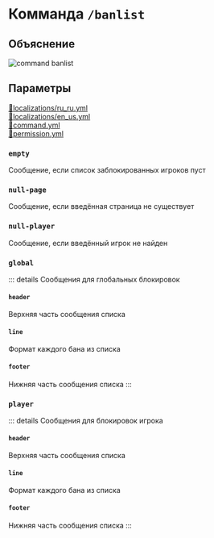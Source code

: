 <!-- #region title -->
# Комманда `/banlist`
<!-- #endregion title -->

<!-- #region explanation -->
## Объяснение
![command banlist](/commandbanlist.png)
<!-- #endregion explanation -->

<!-- #region parameters -->
## Параметры
[:file_folder:localizations/ru_ru.yml](/docs/localizations/ru_ru/command/banlist)\
[:file_folder:localizations/en_us.yml](/docs/localizations/en_us/command/banlist)\
[:file_folder:command.yml](/docs/command/banlist/)\
[:file_folder:permission.yml](/docs/permission/command/banlist/)
<!-- #endregion parameters -->

<!-- #region localization -->
### `empty`

Сообщение, если список заблокированных игроков пуст

### `null-page`

Сообщение, если введённая страница не существует

### `null-player`

Сообщение, если введённый игрок не найден

### `global`

::: details Сообщения для глобальных блокировок

#### `header`

Верхняя часть сообщения списка

#### `line`

Формат каждого бана из списка

#### `footer`

Нижняя часть сообщения списка
:::

### `player`

::: details Сообщения для блокировок игрока

#### `header`

Верхняя часть сообщения списка

#### `line`

Формат каждого бана из списка

#### `footer`

Нижняя часть сообщения списка
:::
<!-- #endregion localization -->